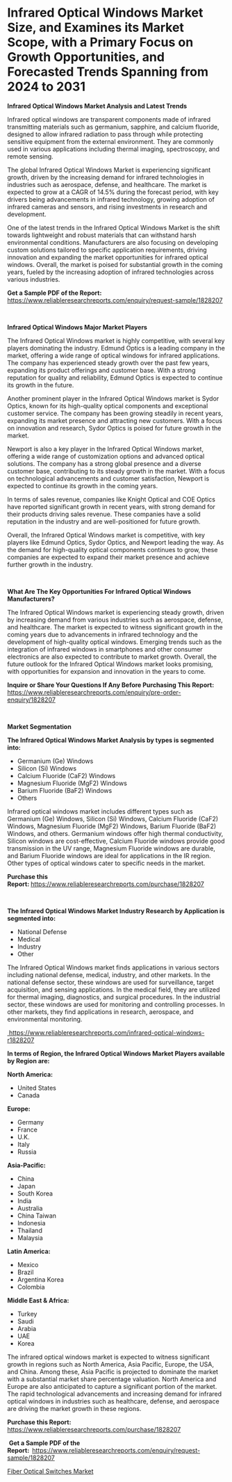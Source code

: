 <p><h1>Infrared Optical Windows Market Size, and Examines its Market Scope, with a Primary Focus on Growth Opportunities, and Forecasted Trends Spanning from 2024 to 2031</h1></p><p><strong>Infrared Optical Windows Market Analysis and Latest Trends</strong></p>
<p><p>Infrared optical windows are transparent components made of infrared transmitting materials such as germanium, sapphire, and calcium fluoride, designed to allow infrared radiation to pass through while protecting sensitive equipment from the external environment. They are commonly used in various applications including thermal imaging, spectroscopy, and remote sensing.</p><p>The global Infrared Optical Windows Market is experiencing significant growth, driven by the increasing demand for infrared technologies in industries such as aerospace, defense, and healthcare. The market is expected to grow at a CAGR of 14.5% during the forecast period, with key drivers being advancements in infrared technology, growing adoption of infrared cameras and sensors, and rising investments in research and development.</p><p>One of the latest trends in the Infrared Optical Windows Market is the shift towards lightweight and robust materials that can withstand harsh environmental conditions. Manufacturers are also focusing on developing custom solutions tailored to specific application requirements, driving innovation and expanding the market opportunities for infrared optical windows. Overall, the market is poised for substantial growth in the coming years, fueled by the increasing adoption of infrared technologies across various industries.</p></p>
<p><strong>Get a Sample PDF of the Report:&nbsp;</strong> <a href="https://www.reliableresearchreports.com/enquiry/request-sample/1828207">https://www.reliableresearchreports.com/enquiry/request-sample/1828207</a></p>
<p>&nbsp;</p>
<p><strong>Infrared Optical Windows Major Market Players</strong></p>
<p><p>The Infrared Optical Windows market is highly competitive, with several key players dominating the industry. Edmund Optics is a leading company in the market, offering a wide range of optical windows for infrared applications. The company has experienced steady growth over the past few years, expanding its product offerings and customer base. With a strong reputation for quality and reliability, Edmund Optics is expected to continue its growth in the future.</p><p>Another prominent player in the Infrared Optical Windows market is Sydor Optics, known for its high-quality optical components and exceptional customer service. The company has been growing steadily in recent years, expanding its market presence and attracting new customers. With a focus on innovation and research, Sydor Optics is poised for future growth in the market.</p><p>Newport is also a key player in the Infrared Optical Windows market, offering a wide range of customization options and advanced optical solutions. The company has a strong global presence and a diverse customer base, contributing to its steady growth in the market. With a focus on technological advancements and customer satisfaction, Newport is expected to continue its growth in the coming years.</p><p>In terms of sales revenue, companies like Knight Optical and COE Optics have reported significant growth in recent years, with strong demand for their products driving sales revenue. These companies have a solid reputation in the industry and are well-positioned for future growth.</p><p>Overall, the Infrared Optical Windows market is competitive, with key players like Edmund Optics, Sydor Optics, and Newport leading the way. As the demand for high-quality optical components continues to grow, these companies are expected to expand their market presence and achieve further growth in the industry.</p></p>
<p>&nbsp;</p>
<p><strong>What Are The Key Opportunities For Infrared Optical Windows Manufacturers?</strong></p>
<p><p>The Infrared Optical Windows market is experiencing steady growth, driven by increasing demand from various industries such as aerospace, defense, and healthcare. The market is expected to witness significant growth in the coming years due to advancements in infrared technology and the development of high-quality optical windows. Emerging trends such as the integration of infrared windows in smartphones and other consumer electronics are also expected to contribute to market growth. Overall, the future outlook for the Infrared Optical Windows market looks promising, with opportunities for expansion and innovation in the years to come.</p></p>
<p><strong>Inquire or Share Your Questions If Any Before Purchasing This Report:</strong> <a href="https://www.reliableresearchreports.com/enquiry/pre-order-enquiry/1828207">https://www.reliableresearchreports.com/enquiry/pre-order-enquiry/1828207</a></p>
<p>&nbsp;</p>
<p><strong>Market Segmentation</strong></p>
<p><strong>The Infrared Optical Windows Market Analysis by types is segmented into:</strong></p>
<p><ul><li>Germanium (Ge) Windows</li><li>Silicon (Si) Windows</li><li>Calcium Fluoride (CaF2) Windows</li><li>Magnesium Fluoride (MgF2) Windows</li><li>Barium Fluoride (BaF2) Windows</li><li>Others</li></ul></p>
<p><p>Infrared optical windows market includes different types such as Germanium (Ge) Windows, Silicon (Si) Windows, Calcium Fluoride (CaF2) Windows, Magnesium Fluoride (MgF2) Windows, Barium Fluoride (BaF2) Windows, and others. Germanium windows offer high thermal conductivity, Silicon windows are cost-effective, Calcium Fluoride windows provide good transmission in the UV range, Magnesium Fluoride windows are durable, and Barium Fluoride windows are ideal for applications in the IR region. Other types of optical windows cater to specific needs in the market.</p></p>
<p><strong>Purchase this Report:&nbsp;</strong><a href="https://www.reliableresearchreports.com/purchase/1828207">https://www.reliableresearchreports.com/purchase/1828207</a></p>
<p>&nbsp;</p>
<p><strong>The Infrared Optical Windows Market Industry Research by Application is segmented into:</strong></p>
<p><ul><li>National Defense</li><li>Medical</li><li>Industry</li><li>Other</li></ul></p>
<p><p>The Infrared Optical Windows market finds applications in various sectors including national defense, medical, industry, and other markets. In the national defense sector, these windows are used for surveillance, target acquisition, and sensing applications. In the medical field, they are utilized for thermal imaging, diagnostics, and surgical procedures. In the industrial sector, these windows are used for monitoring and controlling processes. In other markets, they find applications in research, aerospace, and environmental monitoring.</p></p>
<p><a href="https://www.reliableresearchreports.com/infrared-optical-windows-r1828207">&nbsp;https://www.reliableresearchreports.com/infrared-optical-windows-r1828207</a></p>
<p><strong>In terms of Region, the Infrared Optical Windows Market Players available by Region are:</strong></p>
<p>
    <p> <strong> North America: </strong>
        <ul>
            <li>United States</li>
            <li>Canada</li>
        </ul>
        </p> 
    <p> <strong> Europe: </strong>
        <ul>
            <li>Germany</li>
            <li>France</li>
            <li>U.K.</li>
            <li>Italy</li>
            <li>Russia</li>
        </ul>
        </p> 
    <p> <strong> Asia-Pacific: </strong>
        <ul>
            <li>China</li>
            <li>Japan</li>
            <li>South Korea</li>
            <li>India</li>
            <li>Australia</li>
            <li>China Taiwan</li>
            <li>Indonesia</li>
            <li>Thailand</li>
            <li>Malaysia</li>
        </ul>
        </p> 
    <p> <strong> Latin America: </strong>
        <ul>
            <li>Mexico</li>
            <li>Brazil</li>
            <li>Argentina Korea</li>
            <li>Colombia</li>
        </ul>
        </p> 
    <p> <strong> Middle East & Africa: </strong>
        <ul>
            <li>Turkey</li>
            <li>Saudi</li>
            <li>Arabia</li>
            <li>UAE</li>
            <li>Korea</li>
        </ul>
    </p>
    </p>
<p><p>The infrared optical windows market is expected to witness significant growth in regions such as North America, Asia Pacific, Europe, the USA, and China. Among these, Asia Pacific is projected to dominate the market with a substantial market share percentage valuation. North America and Europe are also anticipated to capture a significant portion of the market. The rapid technological advancements and increasing demand for infrared optical windows in industries such as healthcare, defense, and aerospace are driving the market growth in these regions.</p></p>
<p><strong>Purchase this Report: </strong><a href="https://www.reliableresearchreports.com/purchase/1828207">https://www.reliableresearchreports.com/purchase/1828207</a></p>
<p>&nbsp;<strong>Get a Sample PDF of the Report:&nbsp;&nbsp;</strong><a href="https://www.reliableresearchreports.com/enquiry/request-sample/1828207">https://www.reliableresearchreports.com/enquiry/request-sample/1828207</a></p>
<p><strong></strong></p>
<p><p><a href="https://github.com/Hunterico88/Market-Research-Report-List-1/blob/main/fiber-optical-switches-market.md">Fiber Optical Switches Market</a></p></p>